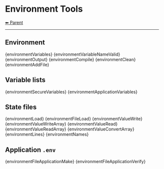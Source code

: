 # Environment Tools

<!-- TEMPLATE header 2 -->
[⬅ Parent ](../index.md)
<hr />

## Environment

{environmentVariables}
{environmentVariableNameValid}
{environmentOutput}
{environmentCompile}
{environmentClean}
{environmentAddFile}

## Variable lists

{environmentSecureVariables}
{environmentApplicationVariables}

## State files

{environmentLoad}
{environmentFileLoad}
{environmentValueWrite}
{environmentValueWriteArray}
{environmentValueRead}
{environmentValueReadArray}
{environmentValueConvertArray}
{environmentLines}
{environmentNames}

## Application `.env`

{environmentFileApplicationMake}
{environmentFileApplicationVerify}
